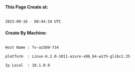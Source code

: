
   
#### This Page Create at:

```bash

2023-09-16 - 08:44:34 UTC

```

#### Create By Machine:

```bash

Host Name : fv-az589-734

platform  : Linux-6.2.0-1011-azure-x86_64-with-glibc2.35

Ip Local  : 10.1.0.9

```


